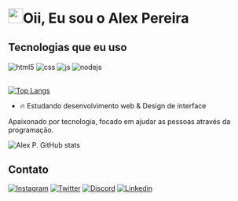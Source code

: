 
<h1 align="left"><img src="https://raw.githubusercontent.com/kaueMarques/kaueMarques/master/hi.gif" height="30px">Oii, Eu sou o Alex Pereira</h1>

## Tecnologias que eu uso
<div style="display: inline_block">
  <img align="center" alt="html5" src="https://img.shields.io/badge/HTML5-E34F26?style=for-the-badge&logo=html5&logoColor=white" />
  <img align="center" alt="css" src="https://img.shields.io/badge/CSS3-1572B6?style=for-the-badge&logo=css3&logoColor=white" />
  <img align="center" alt="js" src="https://img.shields.io/badge/JavaScript-F7DF1E?style=for-the-badge&logo=javascript&logoColor=black" />
  <img align="center" alt="nodejs" src="https://img.shields.io/badge/Node.js-43853D?style=for-the-badge&logo=node.js&logoColor=white" />
</div><br/>

[![Top Langs](https://github-readme-stats.vercel.app/api/top-langs/?username=AlexPereiraBorges&layout=compact)](https://github.com/anuraghazra/github-readme-stats)

- 🔥 Estudando desenvolvimento web & Design de interface

Apaixonado por tecnologia, focado em ajudar as pessoas através da programação.

![Alex P. GitHub stats](https://github-readme-stats.vercel.app/api?username=AlexPereiraBorges&show_icons=true&theme=gruvbox)

## Contato

[![Instagram](https://img.shields.io/badge/Instagram-E4405F?style=for-the-badge&logo=instagram&logoColor=white)](https://www.instagram.com/alexpereira_014/)
[![Twitter](https://img.shields.io/badge/Twitter-1DA1F2?style=for-the-badge&logo=twitter&logoColor=white)](https://twitter.com/tuttzinho)
[![Discord](https://img.shields.io/badge/Discord-7289DA?style=for-the-badge&logo=discord&logoColor=white)]()
[![Linkedin](https://img.shields.io/badge/LinkedIn-0077B5?style=for-the-badge&logo=linkedin&logoColor=white)]()


